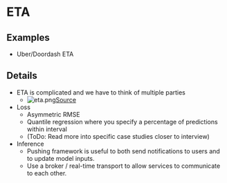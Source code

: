 # ETA

## Examples
- Uber/Doordash ETA

## Details
- ETA is complicated and we have to think of multiple parties
  - ![eta.png](eta.png)[Source](https://www.amazon.com/Machine-Learning-Design-Interview-System/dp/B09YQWX59Z)
- Loss
  - Asymmetric RMSE
  - Quantile regression where you specify a percentage of predictions within interval
  - (ToDo: Read more into specific case studies closer to interview)
- Inference
  - Pushing framework is useful to both send notifications to users and to update model inputs.
  - Use a broker / real-time transport to allow services to communicate to each other. 